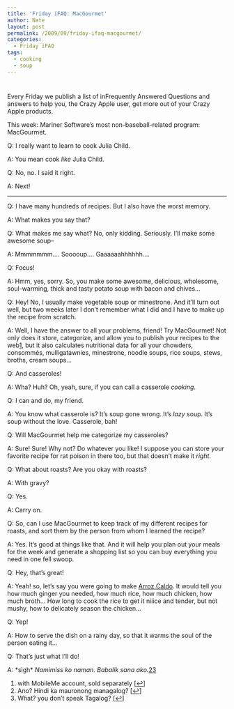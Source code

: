 ```yaml
---
title: 'Friday iFAQ: MacGourmet'
author: Nate
layout: post
permalink: /2009/09/friday-ifaq-macgourmet/
categories:
  - Friday iFAQ
tags:
  - cooking
  - soup
---
```

# 

Every Friday we publish a list of inFrequently Answered Questions and answers to help you, the Crazy Apple user, get more out of your Crazy Apple products.

This week: Mariner Software’s most non-baseball-related program: MacGourmet.

Q: I really want to learn to cook Julia Child.

A: You mean cook *like* Julia Child.

Q: No, no. I said it right.

A: Next!

* * *

Q: I have many hundreds of recipes. But I also have the worst memory.

A: What makes you say that?

Q: What makes me say what? No, only kidding. Seriously. I’ll make some awesome soup–

A: Mmmmmmm…. Sooooup…. Gaaaaaahhhhhh….

Q: Focus!

A: Hmm, yes, sorry. So, you make some awesome, delicious, wholesome, soul-warming, thick and tasty potato soup with bacon and chives…

Q: Hey! No, I usually make vegetable soup or minestrone. And it’ll turn out well, but two weeks later I don’t remember what I did and I have to make up the recipe from scratch.

A: Well, I have the answer to all your problems, friend! Try MacGourmet! Not only does it store, categorize, and allow you to publish your recipes to the web[1][1], but it also calculates nutritional data for all your chowders, consommés, mulligatawnies, minestrone, noodle soups, rice soups, stews, broths, cream soups…

 [1]: #footnote_0_541 "with MobileMe account, sold separately"

Q: And casseroles!

A: Wha? Huh? Oh, yeah, sure, if you can call a casserole *cooking*.

Q: I can and do, my friend.

A: You know what casserole is? It’s soup gone wrong. It’s *lazy* soup. It’s soup without the love. Casserole, bah! 

Q: Will MacGourmet help me categorize my casseroles? 

A: Sure! Sure! Why not? Do whatever you like! I suppose you can store your favorite recipe for rat poison in there too, but that doesn’t make it *right*.

Q: What about roasts? Are you okay with roasts?

A: With gravy?

Q: Yes.

A: Carry on.

Q: So, can I use MacGourmet to keep track of my different recipes for roasts, and sort them by the person from whom I learned the recipe?

A: Yes. It’s good at things like that. And it will help you plan out your meals for the week and generate a shopping list so you can buy everything you need in one fell swoop.

Q: Hey, that’s great!

A: Yeah! so, let’s say you were going to make [Arroz Caldo][2]. It would tell you how much ginger you needed, how much rice, how much chicken, how much broth… How long to cook the rice to get it niiice and tender, but not mushy, how to delicately season the chicken…

 [2]: http://www.nibbledish.com/people/iconsam/recipes/arroz-caldo--filipino-congee

Q: Yep!

A: How to serve the dish on a rainy day, so that it warms the soul of the person eating it…

Q: That’s just what I’ll do!

A: \*sigh\* *Namimiss ko naman. Babalik sana ako.*[2][3][3][4]

 [3]: #footnote_1_541 "Ano? Hindi ka mauronong managalog? "
 [4]: #footnote_2_541 "What? you don’t speak Tagalog?"

1.  with MobileMe account, sold separately [[↩][5]]
2.  Ano? Hindi ka mauronong managalog? [[↩][6]]
3.  What? you don’t speak Tagalog? [[↩][7]]

 [5]: #identifier_0_541
 [6]: #identifier_1_541
 [7]: #identifier_2_541